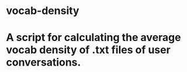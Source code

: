 # vocab-density

# A script for calculating the average vocab density of .txt files of user conversations.
